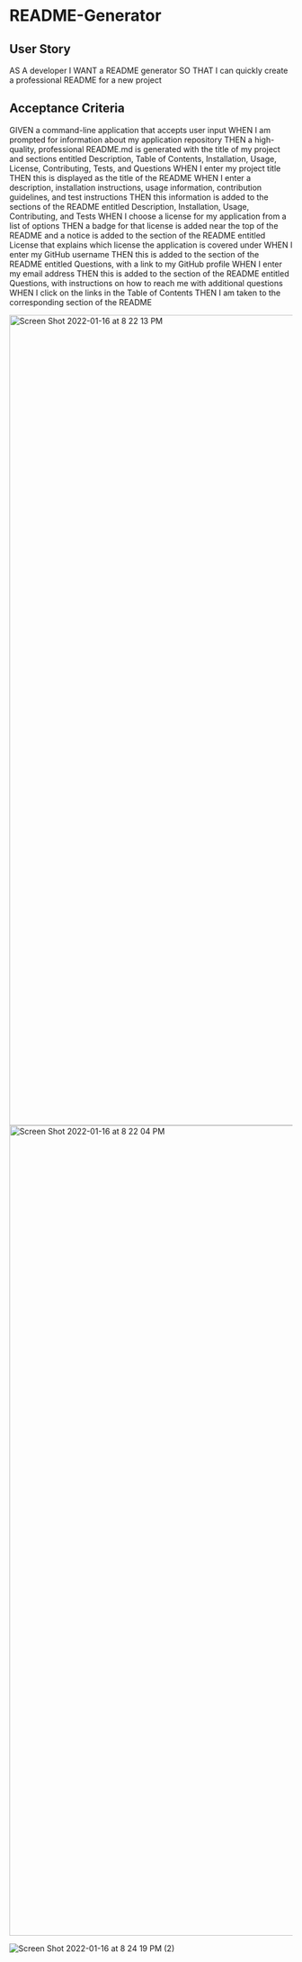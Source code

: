 # README-Generator

## User Story
AS A developer
I WANT a README generator
SO THAT I can quickly create a professional README for a new project

## Acceptance Criteria
GIVEN a command-line application that accepts user input
WHEN I am prompted for information about my application repository
THEN a high-quality, professional README.md is generated with the title of my project and sections entitled Description, Table of Contents, Installation, Usage, License, Contributing, Tests, and Questions
WHEN I enter my project title
THEN this is displayed as the title of the README
WHEN I enter a description, installation instructions, usage information, contribution guidelines, and test instructions
THEN this information is added to the sections of the README entitled Description, Installation, Usage, Contributing, and Tests
WHEN I choose a license for my application from a list of options
THEN a badge for that license is added near the top of the README and a notice is added to the section of the README entitled License that explains which license the application is covered under
WHEN I enter my GitHub username
THEN this is added to the section of the README entitled Questions, with a link to my GitHub profile
WHEN I enter my email address
THEN this is added to the section of the README entitled Questions, with instructions on how to reach me with additional questions
WHEN I click on the links in the Table of Contents
THEN I am taken to the corresponding section of the README

<img width="1440" alt="Screen Shot 2022-01-16 at 8 22 13 PM" src="https://user-images.githubusercontent.com/89959754/149692860-c9d4184d-1861-4b7d-81d1-e16331789da8.png">

<img width="1440" alt="Screen Shot 2022-01-16 at 8 22 04 PM" src="https://user-images.githubusercontent.com/89959754/149693033-0c8afac2-942f-44b6-a7dd-63db55eec54d.png">

![Screen Shot 2022-01-16 at 8 24 19 PM (2)](https://user-images.githubusercontent.com/89959754/149693393-f3f4251b-d591-4732-b1f9-964915ab938c.png)
